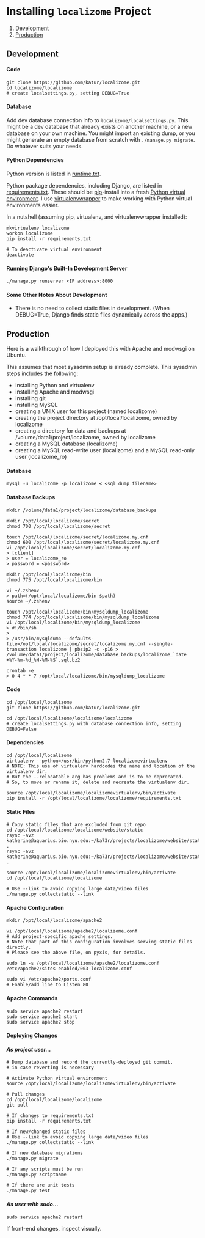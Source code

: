 # Installing `localizome` Project

1. [Development](#development)
1. [Production](#production)


## Development


#### Code

```
git clone https://github.com/katur/localizome.git
cd localizome/localizome
# create localsettings.py, setting DEBUG=True
```


#### Database

Add dev database connection info to `localizome/localsettings.py`.
This might be a dev database that already exists on another machine,
or a new database on your own machine.
You might import an existing dump, or you might generate an empty database
from scratch with `./manage.py migrate`. Do whatever suits your needs.


#### Python Dependencies

Python version is listed in [runtime.txt](runtime.txt).

Python package dependencies, including Django,
are listed in [requirements.txt](requirements.txt).
These should be [pip](https://pypi.python.org/pypi/pip)-install into a fresh
[Python virtual environment](http://virtualenv.readthedocs.org/). I use
[virtualenvwrapper](http://virtualenvwrapper.readthedocs.org/en/latest/)
to make working with Python virtual environments easier.

In a nutshell (assuming pip, virtualenv, and virtualenvwrapper installed):
```
mkvirtualenv localizome
workon localizome
pip install -r requirements.txt

# To deactivate virtual environment
deactivate
```


#### Running Django's Built-In Development Server

```
./manage.py runserver <IP address>:8000
```


#### Some Other Notes About Development

- There is no need to collect static files in development.
(When DEBUG=True, Django finds static files dynamically across the apps.)



## Production

Here is a walkthrough of how I deployed this with Apache and modwsgi on Ubuntu.

This assumes that most sysadmin setup is already complete.
This sysadmin steps includes the following:

- installing Python and virtualenv
- installing Apache and modwsgi
- installing git
- installing MySQL
- creating a UNIX user for this project (named localizome)
- creating the project directory at /opt/local/localizome, owned by localizome
- creating a directory for data and backups at /volume/data1/project/localizome, owned by localizome
- creating a MySQL database (localizome)
- creating a MySQL read-write user (localizome) and a MySQL read-only user (localizome_ro)


#### Database

```
mysql -u localizome -p localizome < <sql dump filename>
```


#### Database Backups

```
mkdir /volume/data1/project/localizome/database_backups

mkdir /opt/local/localizome/secret
chmod 700 /opt/local/localizome/secret

touch /opt/local/localizome/secret/localizome.my.cnf
chmod 600 /opt/local/localizome/secret/localizome.my.cnf
vi /opt/local/localizome/secret/localizome.my.cnf
> [client]
> user = localizome_ro
> password = <password>

mkdir /opt/local/localizome/bin
chmod 775 /opt/local/localizome/bin

vi ~/.zshenv
> path=(/opt/local/localizome/bin $path)
source ~/.zshenv

touch /opt/local/localizome/bin/mysqldump_localizome
chmod 774 /opt/local/localizome/bin/mysqldump_localizome
vi /opt/local/localizome/bin/mysqldump_localizome
> #!/bin/sh
>
> /usr/bin/mysqldump --defaults-file=/opt/local/localizome/secret/localizome.my.cnf --single-transaction localizome | pbzip2 -c -p16 > /volume/data1/project/localizome/database_backups/localizome_`date +%Y-%m-%d_%H-%M-%S`.sql.bz2

crontab -e
> 0 4 * * 7 /opt/local/localizome/bin/mysqldump_localizome
```


#### Code

```
cd /opt/local/localizome
git clone https://github.com/katur/localizome.git

cd /opt/local/localizome/localizome/localizome
# create localsettings.py with database connection info, setting DEBUG=False
```


#### Dependencies

```
cd /opt/local/localizome
virtualenv --python=/usr/bin/python2.7 localizomevirtualenv
# NOTE: This use of virtualenv hardcodes the name and location of the virtualenv dir.
# But the --relocatable arg has problems and is to be deprecated.
# So, to move or rename it, delete and recreate the virtualenv dir.

source /opt/local/localizome/localizomevirtualenv/bin/activate
pip install -r /opt/local/localizome/localizome/requirements.txt
```


#### Static Files

```
# Copy static files that are excluded from git repo
cd /opt/local/localizome/localizome/website/static
rsync -avz katherine@aquarius.bio.nyu.edu:~/ka73r/projects/localizome/website/static/videos .
rsync -avz katherine@aquarius.bio.nyu.edu:~/ka73r/projects/localizome/website/static/project_wide_downloads .

source /opt/local/localizome/localizomevirtualenv/bin/activate
cd /opt/local/localizome/localizome

# Use --link to avoid copying large data/video files
./manage.py collectstatic --link
```


#### Apache Configuration

```
mkdir /opt/local/localizome/apache2

vi /opt/local/localizome/apache2/localizome.conf
# Add project-specific apache settings.
# Note that part of this configuration involves serving static files directly.
# Please see the above file, on pyxis, for details.

sudo ln -s /opt/local/localizome/apache2/localizome.conf /etc/apache2/sites-enabled/003-localizome.conf

sudo vi /etc/apache2/ports.conf
# Enable/add line to Listen 80
```


#### Apache Commands
```
sudo service apache2 restart
sudo service apache2 start
sudo service apache2 stop
```


#### Deploying Changes

#### *As project user...*
```
# Dump database and record the currently-deployed git commit,
# in case reverting is necessary

# Activate Python virtual environment
source /opt/local/localizome/localizomevirtualenv/bin/activate

# Pull changes
cd /opt/local/localizome/localizome
git pull

# If changes to requirements.txt
pip install -r requirements.txt

# If new/changed static files
# Use --link to avoid copying large data/video files
./manage.py collectstatic --link

# If new database migrations
./manage.py migrate

# If any scripts must be run
./manage.py scriptname

# If there are unit tests
./manage.py test
```

#### *As user with sudo...*
```
sudo service apache2 restart
```

If front-end changes, inspect visually.
